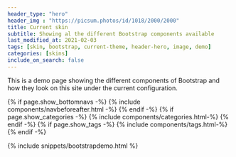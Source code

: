 ```yaml
---
header_type: "hero"
header_img : "https://picsum.photos/id/1018/2000/2000"
title: Current skin
subtitle: Showing al the different Bootstrap components available
last_modified_at: 2021-02-03
tags: [skin, bootstrap, current-theme, header-hero, image, demo]
categories: [skins]
include_on_search: false
---
```



This is a demo page showing the different components of Bootstrap and how they look on this site under the current configuration.




{% if page.show_bottomnavs -%}
{% include components/navbeforeafter.html -%}
{% endif -%}
{% if page.show_categories -%}
{% include components/categories.html-%}
{% endif -%}
{% if page.show_tags -%}
{% include components/tags.html-%}
{% endif -%}


{% include snippets/bootstrapdemo.html  %}

